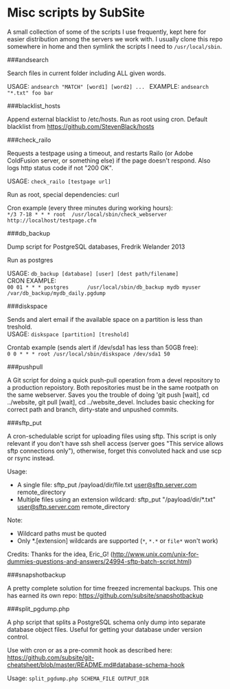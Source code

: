 
# Misc scripts by SubSite

A small collection of some of the scripts I use frequently, kept here for easier distribution among the servers we work with. I usually clone this repo somewhere in home and then symlink the scripts I need to `/usr/local/sbin`. 

###andsearch

Search files in current folder including ALL given words.

USAGE: `andsearch "MATCH" [word1] [word2] ... `
EXAMPLE: `andsearch "*.txt" foo bar`

###blacklist_hosts

Append external blacklist to /etc/hosts. Run as root using cron. 
Default blacklist from https://github.com/StevenBlack/hosts

###check_railo

Requests a testpage using a timeout, and restarts Railo (or Adobe ColdFusion server, or something else) if the page doesn't respond. Also logs http status code if not "200 OK".

USAGE: `check_railo [testpage url]`

Run as root, special dependencies: curl

Cron example (every three minutes during working hours):   
`*/3 7-18 * * * root  /usr/local/sbin/check_webserver http://localhost/testpage.cfm`


###db_backup

Dump script for PostgreSQL databases, Fredrik Welander 2013

Run as postgres

USAGE: `db_backup [database] [user] [dest path/filename]`  
CRON EXAMPLE:  
`00 01 * * * postgres      /usr/local/sbin/db_backup mydb myuser /var/db_backup/mydb_daily.pgdump`

###diskspace

Sends and alert email if the available space on a partition is less than treshold.   
USAGE: `diskspace [partition] [treshold]`  

Crontab example (sends alert if /dev/sda1 has less than 50GB free):  
`0 0 * * * root /usr/local/sbin/diskspace /dev/sda1 50`

###pushpull

A Git script for doing a quick push-pull operation from a devel repository to a 
production repoistory. Both repositories must be in the same rootpath on the same webserver.
Saves you the trouble of doing 'git push [wait], cd ../website, git pull [wait], cd ../website_devel. 
Includes basic checking for correct path and branch, dirty-state and unpushed commits. 

###sftp_put

A cron-schedulable script for uploading files using sftp. This script is only relevant if you don't
have ssh shell access (server goes "This service allows sftp connections only"),
otherwise, forget this convoluted hack and use scp or rsync instead.

Usage: 
- A single file: sftp_put /payload/dir/file.txt user@sftp.server.com remote_directory
- Multiple files using an extension wildcard: sftp_put "/payload/dir/*.txt" user@sftp.server.com remote_directory

Note:
- Wildcard paths must be quoted
- Only \*.[extension] wildcards are supported (`*`, `*.*` or `file*` won't work)

Credits:
Thanks for the idea, Eric_G!
(http://www.unix.com/unix-for-dummies-questions-and-answers/24994-sftp-batch-script.html)

###snapshotbackup

A pretty complete solution for time freezed incremental backups. This one has earned its own repo: https://github.com/subsite/snapshotbackup

###split_pgdump.php

A php script that splits a PostgreSQL schema only dump into separate database object files. Useful for getting your database under version control.

Use with cron or as a pre-commit hook as described here: https://github.com/subsite/git-cheatsheet/blob/master/README.md#database-schema-hook

Usage: `split_pgdump.php SCHEMA_FILE OUTPUT_DIR`
